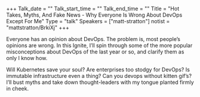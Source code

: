 +++
Talk_date = ""
Talk_start_time = ""
Talk_end_time = ""
Title = "Hot Takes, Myths, And Fake News - Why Everyone Is Wrong About DevOps Except For Me"
Type = "talk"
Speakers = ["matt-stratton"]
notist = "mattstratton/BrkiXj"
+++

Everyone has an opinion about DevOps. The problem is, most people’s
opinions are wrong. In this Ignite, I’ll spin through some of the more
popular misconceptions about DevOps of the last year or so, and clarify
them as only I know how.

Will Kubernetes save your soul? Are enterprises too stodgy for DevOps?
Is immutable infrastructure even a thing? Can you devops without kitten
gif’s? I’ll bust myths and take down thought-leaders with my tongue
planted firmly in cheek.
